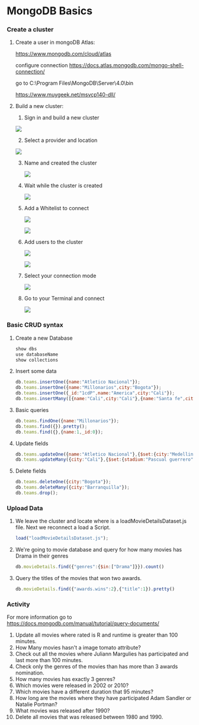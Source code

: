 # MongoDB Basics

### Create a cluster

1. Create a user in mongoDB Atlas:

    https://www.mongodb.com/cloud/atlas
    
    configure connection 
    https://docs.atlas.mongodb.com/mongo-shell-connection/
    
    go to C:\Program Files\MongoDB\Server\4.0\bin
    
    https://www.muygeek.net/msvcp140-dll/

2. Build a new cluster:

   1. Sign in and build a new cluster

   ![](images/buildCluster.png)

   2. Select a provider and location

   ![](images/selectCluster.png)

   3. Name and created the cluster

      ![](images/createCluster.png)

   4. Wait while the cluster is created

      ![](images/cluster.png)

   5. Add a Whitelist to connect

      ![](images/addIP.png)

      ![](images/addWhitelist.png)

   6. Add users to the cluster

      ![](images/addUser.png)

      ![](images/newUser.png)

   7. Select your connection mode

      ![](images/clusterConnection.png)

   8. Go to your Terminal and connect

      ![](images/connection.png)

      


### Basic CRUD syntax

1. Create a new Database

   ```javascript
   show dbs
   use databaseName
   show collections
   ```

2. Insert some data

   ```javascript
   db.teams.insertOne({name:"Atletico Nacional"}); 
   db.teams.insertOne({name:"Millonarios",city:"Bogota"});
   db.teams.insertOne({_id:"1cdP",name:"America",city:"Cali"});
   db.teams.insertMany([{name:"Cali",city:"Cali"},{name:"Santa fe",city:"Bogota"}]);
   ```

3. Basic queries

   ```javascript
   db.teams.findOne({name:"Millonarios"});
   db.teams.find({}).pretty();
   db.teams.find({},{name:1,_id:0});
   ```

4. Update fields

   ```javascript
   db.teams.updateOne({name:"Atletico Nacional"},{$set:{city:"Medellin"}});
   db.teams.updateMany({city:"Cali"},{$set:{stadium:"Pascual guerrero"}});
   ```

5. Delete fields

   ```javascript
   db.teams.deleteOne({city:"Bogota"});
   db.teams.deleteMany({city:"Barranquilla"});
   db.teams.drop();
   ```

### Upload Data

1. We leave the cluster and locate where is  a loadMovieDetailsDataset.js file. Next we reconnect a load a Script.

   ```javascript
   load("loadMovieDetailsDataset.js");
   ```

2. We're going to movie database and query for how many movies has Drama in their genres

   ```javascript
   db.movieDetails.find({"genres":{$in:["Drama"]}}).count()
   ```

3. Query the titles of the movies that won two awards.

   ```javascript
   db.movieDetails.find({"awards.wins":2},{"title":1}).pretty()
   ```

### Activity 

For more information go to  https://docs.mongodb.com/manual/tutorial/query-documents/ 

1. Update all movies where rated is R and runtime is greater than 100 minutes.
2. How Many movies hasn't a image tomato attribute?
3. Check out all the movies where Juliann Margulies has participated and last more than 100 minutes.
4. Check only the genres of the movies than has more than 3 awards nomination.
5. How many movies has exactly 3 genres?
6. Which movies were released in 2002 or 2010?
7. Which movies have a different duration that 95 minutes?
8. How long are the movies where they have participated Adam Sandler or Natalie Portman?
9. What movies was released after 1990?
10. Delete all movies that was released between 1980 and 1990.  
